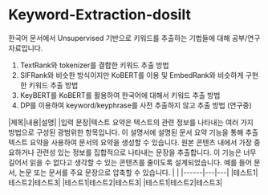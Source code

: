 # Keyword-Extraction-dosilt

한국어 문서에서 Unsupervised 기반으로 키워드를 추출하는 기법들에 대해 공부/연구 자료입니다.  

1. TextRank와 tokenizer를 결합한 키워드 추출 방법  
2. SIFRank와 비슷한 방식이지만 KoBERT를 이용 및 EmbedRank와 비슷하게 구현한 키워드 추출 방법  
3. KeyBERT를 KoBERT를 활용하여 한국어에 대해서 키워드 추출 방법  
4. DP를 이용하여 keyword/keyphrase를 사전 추출하지 않고 추출 방법 (연구중)

|제목|내용|설명|
|입력 문장|텍스트 요약은 텍스트의 관련 정보를 나타내는 여러 가지 방법으로 구성된 광범위한 항목입니다. 이 설명서에 설명된 문서 요약 기능을 통해 추출 텍스트 요약을 사용하여 문서의 요약을 생성할 수 있습니다. 원본 콘텐츠 내에서 가장 중요하거나 관련성 있는 정보를 집합적으로 나타내는 문장을 추출합니다. 이 기능은 너무 길어서 읽을 수 없다고 생각할 수 있는 콘텐츠를 줄이도록 설계되었습니다. 예를 들어 문서, 논문 또는 문서를 주요 문장으로 압축할 수 있습니다. | |
|------|---|---|
|테스트1|테스트2|테스트3|
|테스트1|테스트2|테스트3|
|테스트1|테스트2|테스트3|

